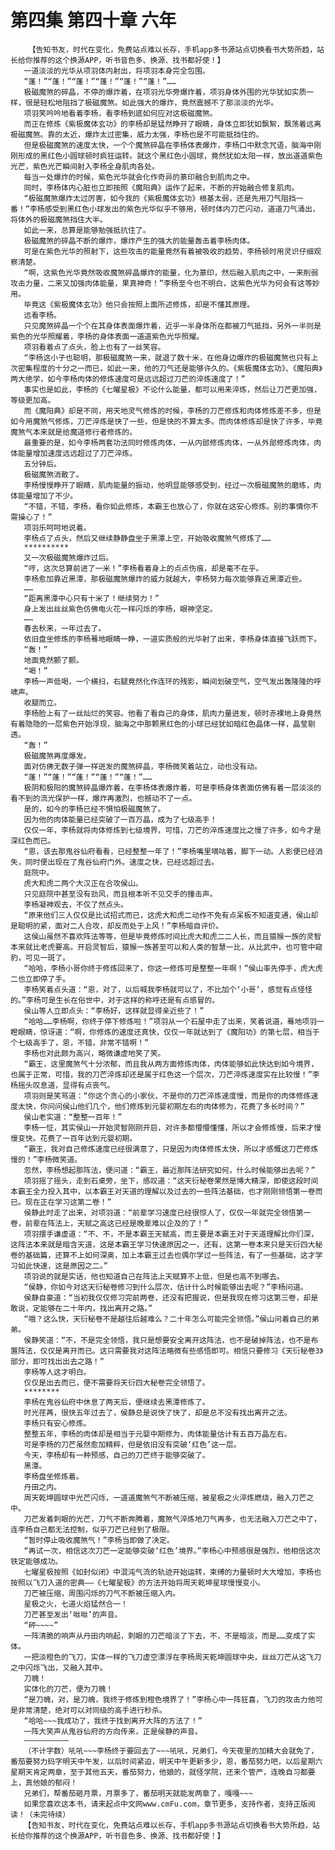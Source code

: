 # 第四集 第四十章 六年
        【告知书友，时代在变化，免费站点难以长存，手机app多书源站点切换看书大势所趋，站长给你推荐的这个换源APP，听书音色多、换源、找书都好使！】
       一道淡淡的光华从项羽体内射出，将项羽本身完全包围。
       “蓬！”“蓬！”“蓬！”“蓬！”“蓬！”“蓬！”……
       极磁魔煞的碎晶，不停的爆炸着，在项羽光华旁爆炸着，项羽身体外围的光华犹如实质一样，很是轻松地阻挡了极磁魔煞。如此强大的爆炸，竟然震撼不了那淡淡的光华。
       项羽笑吟吟地看着李杨，看李杨到底如何应对这极磁魔煞。
       而正在修炼《紫极魔体玄功》的李杨却是猛然睁开了眼睛，身体立即犹如飘絮，飘荡着远离极磁魔煞。靠的太近，爆炸太过密集，威力太强，李杨也是不可能抵挡住的。
       但是极磁魔煞的速度太快，一个个魔煞碎晶在李杨体表爆炸，李杨口中默念咒语，脑海中刚刚形成的黑红色小圆球顿时疯狂运转。就这个黑红色小圆球，竟然犹如太阳一样，放出道道紫色光芒，紫色光芒瞬间射入李杨全身肌肉各处。
       每当一处爆炸的时候，紫色光华就会化作奇异的篆印融合到肌肉之中。
       同时，李杨体内心脏也立即按照《魔阳典》运作了起来，不断的开始融合修复肌肉。
       “极磁魔煞爆炸太过厉害，如今我的《紫极魔体玄功》根基太弱，还是先用刀气阻挡一番！”李杨感受到黑红色小球发出的紫色光华似乎不够用，顿时体内刀芒闪动，道道刀气涌出，将体外的极磁魔煞挡住大半。
       如此一来，总算是能够勉强抵抗住了。
       极磁魔煞的碎晶不断的爆炸，爆炸产生的强大的能量轰击着李杨肉体。
       可是在紫色光华的照射下，这些攻击的能量竟然有着被吸收的趋势，李杨顿时用灵识仔细观察清楚。
       “啊，这紫色光华竟然吸收魔煞碎晶爆炸的能量，化为篆印，然后融入肌肉之中，一来削弱攻击力量，二来又加强肉体能量，果真神奇！”李杨至今也不明白，这紫色光华为何会有这等妙用。
       毕竟这《紫极魔体玄功》他只会按照上面所述修炼，却是不懂其原理。
       远看李杨。
       只见魔煞碎晶一个个在其身体表面爆炸着，近乎一半身体所在都被刀气抵挡，另外一半则是紫色的光华照耀着，李杨的身体表面一道道紫色光华照耀。
       项羽看着点了点头，脸上也有了一丝笑容。
       “李杨这小子也聪明，那极磁魔煞一来，就退了数十米，在他身边爆炸的极磁魔煞也只有上次密集程度的十分之一而已，如此一来，他的刀气还是能够许久的。《紫极魔体玄功》、《魔阳典》两大绝学，如今李杨肉体的修炼速度可是远远超过刀芒的淬炼速度了！”
       事实也是如此，李杨的《七曜星极》不论什么能量，都可以用来淬炼，然后让刀芒更加强，等级更加高。
       而《魔阳典》却是不同，用天地灵气修炼的时候，李杨的刀芒修炼和肉体修炼差不多，但是如今用魔煞气修炼，刀芒淬炼是快了一些，但是快的不算太多。而肉体修炼却是快了许多，毕竟魔煞气本来就是给魔道修行者修炼的。
       最重要的是，如今李杨两套功法同时修炼肉体，一从内部修炼肉体，一从外部修炼肉体，肉体能量增加速度远远超过了刀芒淬炼。
       五分钟后。
       极磁魔煞消散了。
       李杨慢慢睁开了眼睛，肌肉能量的振动，他明显能够感受到，经过一次极磁魔煞的磨练，肉体能量增加了不少。
       “不错，不错，李杨，看你如此修炼，本霸王也放心了，你就在这安心修炼。别的事情你不需操心了！”
       项羽乐呵呵地说着。
       李杨点了点头，然后又继续静静盘坐于黑潭上空，开始吸收魔煞气修炼了……
       **********
       又一次极磁魔煞爆炸过后。
       “哼，这次总算前进了一米！”李杨看着身上的点点伤痕，却是毫不在乎。
       李杨愈加靠近黑潭，那极磁魔煞爆炸的威力就越大，李杨努力每次能够靠近黑潭近些。
       ……
       “距离黑潭中心只有十米了！继续努力！”
       身上发出丝丝紫色仿佛电火花一样闪烁的李杨，眼神坚定。
       ……
       春去秋来，一年过去了。
       依旧盘坐修炼的李杨蓦地眼睛一睁，一道实质般的光华射了出来，李杨身体直接飞跃而下。
       “轰！”
       地面竟然颤了颤。
       “喝！”
       李杨一声低喝，一个横扫，右腿竟然化作连环的残影，瞬间划破空气，空气发出轰隆隆的呼啸声。
       收腿而立。
       李杨脸上有了一丝灿烂的笑容。他看了看自己的身体，肌肉力量迸发，顿时赤裸地上身竟然有着隐隐的一层紫色开始浮现，脑海之中那颗黑红色的小球已经犹如暗红色晶体一样，晶莹剔透。
       “轰！”
       极磁魔煞再度爆发。
       面对仿佛无数子弹一样迸发的魔煞碎晶，李杨微笑着站立，动也没有动。
       “蓬！”“蓬！”“蓬！”“蓬！”“蓬！”……
       极阴和极阳的魔煞碎晶爆炸着，在李杨体表爆炸着，可是李杨身体表面仿佛有着一层淡淡的看不到的流光保护一样，爆炸再激烈，也撼动不了一点。
       是的，如今的李杨已经不惧怕极磁魔煞了。
       因为他的肉体能量已经突破了一百万晶，成为了七级高手！
       仅仅一年，李杨就将肉体修炼到七级境界，可惜，刀芒的淬炼速度比之慢了许多，如今才是深红色而已。
       “恩，该去那鬼谷仙府看看，已经整整一年了！”李杨嘴里嘀咕着，脚下一动。人影便已经消失，同时便出现在了鬼谷仙府门外。速度之快，已经远超过去。
       庭院中。
       虎大和虎二两个大汉正在合攻侯山。
       只见庭院中甚至没有劲风，而且根本听不见交手的撞击声。
       李杨凝神观去，不仅了然点头。
       “原来他们三人仅仅是比试招式而已，这虎大和虎二动作不免有点呆板不知道变通，侯山却是聪明的紧，面对二人合攻，却反而处于上风！”李杨暗自评价。
       这侯山虽然不喜欢阵法等等，但是毕竟修炼时间比虎大和虎二二人长，而且猿猴一族的灵智本来就比老虎要高。开启灵智后，猿猴一族甚至可以和人类的智慧一比，从比武中，也可管中窥豹，可见一斑了。
       “哈哈，李杨小哥你终于修炼回来了，你这一修炼可是整整一年啊！”侯山率先停手，虎大虎二也立即停了手。
       李杨笑着点头道：“恩，对了，以后喊我李杨就可以了，不比加个‘小哥’，感觉有点怪怪的。”李杨可是生长在俗世中，对于这样的称呼还是有点感冒的。
       侯山等人立即点头：“李杨好，这样就显得亲近些了！”
       “哈哈……李杨啊，你终于停下修炼啦！”项羽从一个石屋中走了出来，笑着说道，蓦地项羽一瞪眼睛，惊讶道：“啊，你修炼的速度还真快，仅仅一年就达到了《魔阳功》的第七层，相当于个七级高手了，恩，不错，非常不错啊！”
       李杨也对此颇为高兴，略微谦虚地笑了笑。
       “霸王，这里魔煞气十分浓郁，而且我从两方面修炼肉体，肉体能够如此快达到如今境界，也属于正常，可惜，我的刀芒淬炼却还是属于红色这一个层次，刀芒淬炼速度实在比较慢！”李杨摇头叹息道，显得有点丧气。
       项羽则是笑骂道：“你这个贪心的小家伙，不是你的刀芒淬炼速度慢，而是你的肉体修炼速度太快，你问问侯山他们几个，他们修炼到元婴初期左右的肉体修为，花费了多长时间？”
       侯山老实道：“整整一百年！”
       李杨一怔，其实侯山一开始灵智刚刚开启，对许多都懵懵懂懂，所以才会修炼慢，后来才慢慢变快。花费了一百年达到元婴初期。
       “霸王，我对自己修炼速度已经很满意了，只是因为肉体修炼太快，所以才感慨这刀芒修炼慢的！”李杨微笑道。
       忽然，李杨想起那阵法，便问道：“霸王，最近那阵法研究如何，什么时候能够出去呢？”
       项羽摇了摇头，走到石桌旁，坐下，感叹道：“这天衍秘卷果然是博大精深，即使这段时间本霸王全力投入其中，以本霸王对天道的理解以及过去的一些阵法基础，也才刚刚领悟第一卷而已。现在正在学习这第二卷！”
       侯静此时走了出来，对项羽道：“前辈学习速度已经很惊人了，仅仅一年就完全领悟第一卷，前辈在阵法上，天赋之高这已经是晚辈难以企及的了！”
       项羽摆手谦虚道：“不、不，不是本霸王天赋高，而主要是本霸王对于天道理解比你们深，这阵法本来就是暗含天道，这是本霸王学习快速原因之一，还有，这第一卷本来只是天衍四大秘卷的基础篇，还算不上如何深奥，加上本霸王过去也偶尔学过一些阵法，有了一些基础，这才学习如此快速，这是原因之二。”
       项羽说的就是实话，他也知道自己在阵法上天赋算不上低，但是也高不到哪去。
       “侯静，你如今对这天衍秘卷修习到什么层次，估计什么时候能够出去呢？”李杨问道。
       侯静自豪道：“当初我仅仅修习完前两卷，还没有把握说，但是我现在修习这第三卷，却是敢说，定能够在二十年内，找出离开之路。”
       “哦？这么快，天衍秘卷不是越往后越难么？二十年怎么可能完全领悟。”侯山问着自己的弟弟。
       侯静笑道：“不，不是完全领悟，我只是想要安全离开这阵法，也不是破掉阵法，也不是布置阵法，仅仅是离开而已。这只需要我对这阵法略微有些感悟即可。相信只要修习《天衍秘卷3》部分，即可找出出去之路！”
       李杨等人这才明白。
       仅仅是出去而已，便不需要将天衍四大秘卷完全领悟了。
       ********
       李杨在鬼谷仙府中休息了两天后，便继续去黑潭修炼了。
       时光荏苒，很快五年过去了，侯静总是说快了快了，却是总不没有找出离开之法。
       李杨只有安心修炼。
       整整五年，李杨的肉体却是相当于元婴中期修为，肉体能量估计有五百万晶左右。
       可是李杨的刀芒虽然愈加精粹，但是依旧没有突破‘红色’这一层。
       今天，李杨却有一种预感，自己的刀芒终于能够突破了。
       黑潭。
       李杨盘坐修炼着。
       丹田之内。
       周天乾坤圆球中光芒闪烁，一道道魔煞气不断被压缩，被星极之火淬炼燃烧，融入刀芒之中。
       刀芒发着刺眼的光芒，刀气不断奔腾着，魔煞气淬炼地刀气再多，也无法融入刀芒之中了，连李杨自己都无法控制，似乎刀芒已经到了极限。
       “暂时停止吸收魔煞气！”李杨当即做了决定。
       “再试一次，相信这次刀芒一定能够突破‘红色’境界。”李杨心中预感很是强烈，他相信这次铁定能够成功。
       七曜星极按照《如封似闭》中混沌气流的轨迹开始运转，束缚的力量顿时大大增加，李杨也按照以飞刀入道的密典——《七曜星极》的方法开始将周天乾坤星球慢慢变小。
       刀芒被压缩，周围闪烁的刀气不断被压缩入内。
       星极之火，七道火焰猛然合一！
       刀芒甚至发出‘咝咝’的声音。
       “砰~~~~”
       一阵清脆的响声从丹田内响起，刺眼的刀芒暗淡了下去，不，不是暗淡，而是……变成了实体。
       一把淡橙色的飞刀，实体一样的飞刀虚空漂浮在李杨周天乾坤圆球中央，丝丝刀芒从这飞刀之中闪烁飞出，又融入其中。
       刀魄！
       实体化的刀芒，便为刀魄！
       “是刀魄，对，是刀魄，我终于修炼到橙色境界了！”李杨心中一阵狂喜，飞刀的攻击力他可是非常清楚，绝对可以对同级的高手进行秒杀。
       “哈哈~~~我成功了，我终于找到离开大阵的方法了！”
       一阵大笑声从鬼谷仙府的方向传来，正是侯静的声音。
       ——————————
       （不计字数）吼吼~~~李杨终于要回去了~~~吼吼，兄弟们，今天夜里的加精大会就免了，番茄要努力码字明天中午发，以后时间紧迫，明天中午更新多少，恩，番茄努力吧，以后星期六星期天肯定两章，至于其他五天，番茄努力，他娘的，就怪学院，还来个管严，连晚自习都要上，真他娘的郁闷！
       兄弟们，帮番茄砸月票，月票多了，番茄明天就能发两章了，嘎嘎~~~
       如果您喜欢这本书，请来起点中文网www.cmFu.com，章节更多，支持作者，支持正版阅读！（未完待续）
       【告知书友，时代在变化，免费站点难以长存，手机app多书源站点切换看书大势所趋，站长给你推荐的这个换源APP，听书音色多、换源、找书都好使！】